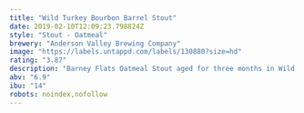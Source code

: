 ```yaml
---
title: "Wild Turkey Bourbon Barrel Stout"
date: 2019-02-10T12:09:23.798824Z
style: "Stout - Oatmeal"
brewery: "Anderson Valley Brewing Company"
image: "https://labels.untappd.com/labels/130880?size=hd"
rating: "3.87"
description: "Barney Flats Oatmeal Stout aged for three months in Wild Turkey Bourbon Barrels. Deep ebony hue with a beautiful mahogany head, an aroma of fresh-baked bread, toffee, and espresso mingling with the woody vanilla notes of Bourbon whiskey and the rich roasted flavors wrapped with Bourbon. "
abv: "6.9"
ibu: "14"
robots: noindex,nofollow
---
```

